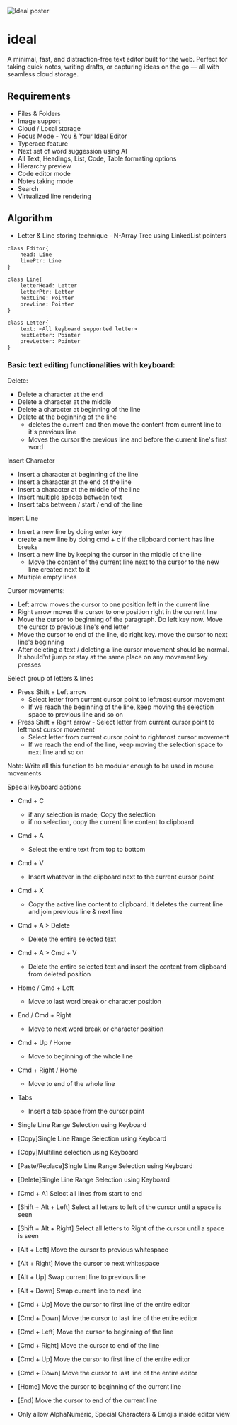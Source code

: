 ![Ideal poster](https://github.com/gokulcodes/ideal-web/blob/main/public/poster.png?raw=true)

# ideal

A minimal, fast, and distraction-free text editor built for the web. Perfect for taking quick notes, writing drafts, or capturing ideas on the go — all with seamless cloud storage.

## Requirements

- Files & Folders
- Image support
- Cloud / Local storage
- Focus Mode - You & Your Ideal Editor
- Typerace feature
- Next set of word suggession using AI
- All Text, Headings, List, Code, Table formating options
- Hierarchy preview
- Code editor mode
- Notes taking mode
- Search
- Virtualized line rendering

## Algorithm

- Letter & Line storing technique - N-Array Tree using LinkedList pointers

```
class Editor{
    head: Line
    linePtr: Line
}

class Line{
    letterHead: Letter
    letterPtr: Letter
    nextLine: Pointer
    prevLine: Pointer
}

class Letter{
    text: <All keyboard supported letter>
    nextLetter: Pointer
    prevLetter: Pointer
}
```

### Basic text editing functionalities with keyboard:

Delete:

- Delete a character at the end
- Delete a character at the middle
- Delete a character at beginning of the line
- Delete at the beginning of the line
    - deletes the current and then move the content from current line to it's previous line
    - Moves the cursor the previous line and before the current line's first word

Insert Character

- Insert a character at beginning of the line
- Insert a character at the end of the line
- Insert a character at the middle of the line
- Insert multiple spaces between text
- Insert tabs between / start / end of the line

Insert Line

- Insert a new line by doing enter key
- create a new line by doing cmd + c if the clipboard content has line breaks
- Insert a new line by keeping the cursor in the middle of the line
    - Move the content of the current line next to the cursor to the new line created next to it
- Multiple empty lines

Cursor movements:

- Left arrow moves the cursor to one position left in the current line
- Right arrow moves the cursor to one position right in the current line
- Move the cursor to beginning of the paragraph. Do left key now. Move the cursor to previous line's end letter
- Move the cursor to end of the line, do right key. move the cursor to next line's beginning
- After deleting a text / deleting a line cursor movement should be normal. It should'nt jump or stay at the same place on any movement key presses

Select group of letters & lines

- Press Shift + Left arrow
    - Select letter from current cursor point to leftmost cursor movement
    - If we reach the beginning of the line, keep moving the selection space to previous line and so on
- Press Shift + Right arrow - Select letter from current cursor point to leftmost cursor movement
    - Select letter from current cursor point to rightmost cursor movement
    - If we reach the end of the line, keep moving the selection space to next line and so on

Note: Write all this function to be modular enough to be used in mouse movements

Special keyboard actions

- Cmd + C
    - if any selection is made, Copy the selection
    - if no selection, copy the current line content to clipboard
- Cmd + A
    - Select the entire text from top to bottom
- Cmd + V
    - Insert whatever in the clipboard next to the current cursor point
- Cmd + X
    - Copy the active line content to clipboard. It deletes the current line and join previous line & next line
- Cmd + A > Delete
    - Delete the entire selected text
- Cmd + A > Cmd + V
    - Delete the entire selected text and insert the content from clipboard from deleted position
- Home / Cmd + Left
    - Move to last word break or character position
- End / Cmd + Right
    - Move to next word break or character position
- Cmd + Up / Home
    - Move to beginning of the whole line
- Cmd + Right / Home
    - Move to end of the whole line
- Tabs
    - Insert a tab space from the cursor point
- Single Line Range Selection using Keyboard
- [Copy]Single Line Range Selection using Keyboard
- [Copy]Multiline selection using Keyboard
- [Paste/Replace]Single Line Range Selection using Keyboard
- [Delete]Single Line Range Selection using Keyboard
- [Cmd + A] Select all lines from start to end
- [Shift + Alt + Left] Select all letters to left of the cursor until a space is seen
- [Shift + Alt + Right] Select all letters to Right of the cursor until a space is seen
- [Alt + Left] Move the cursor to previous whitespace
- [Alt + Right] Move the cursor to next whitespace
- [Alt + Up] Swap current line to previous line
- [Alt + Down] Swap current line to next line
- [Cmd + Up] Move the cursor to first line of the entire editor
- [Cmd + Down] Move the cursor to last line of the entire editor
- [Cmd + Left] Move the cursor to beginning of the line
- [Cmd + Right] Move the cursor to end of the line
- [Cmd + Up] Move the cursor to first line of the entire editor
- [Cmd + Down] Move the cursor to last line of the entire editor
- [Home] Move the cursor to beginning of the current line
- [End] Move the cursor to end of the current line

- Only allow AlphaNumeric, Special Characters & Emojis inside editor view

